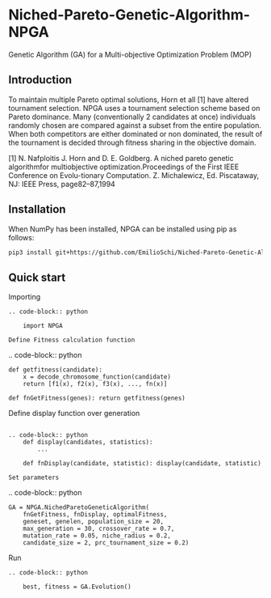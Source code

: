 # Niched-Pareto-Genetic-Algorithm-NPGA
Genetic Algorithm (GA) for a  Multi-objective Optimization Problem (MOP)

Introduction
------------
To maintain multiple Pareto optimal solutions, Horn et all [1] have altered tournament selection. NPGA uses a tournament selection scheme based on Pareto dominance. Many (conventionally 2 candidates at once) individuals randomly chosen are compared against a subset from the entire population. When both competitors are either dominated or non dominated, the result of the tournament is decided through fitness sharing in the objective domain.

[1] N. Nafploitis J. Horn and D. E. Goldberg.  A niched pareto genetic algorithmfor multiobjective optimization.Proceedings of the First IEEE Conference on Evolu-tionary Computation. Z. Michalewicz, Ed. Piscataway, NJ: IEEE Press, page82–87,1994

Installation
------------
When NumPy has been installed, NPGA can be installed using pip as follows:

```bash
pip3 install git+https://github.com/EmilioSchi/Niched-Pareto-Genetic-Algorithm-NPGA
```

Quick start
-----------

Importing
````````````
.. code-block:: python

	import NPGA

Define Fitness calculation function
````````````````````
.. code-block:: python

	def getfitness(candidate):
		x = decode_chromosome_function(candidate)
		return [f1(x), f2(x), f3(x), ..., fn(x)]

	def fnGetFitness(genes): return getfitness(genes)

Define display function over generation
````````````````````

.. code-block:: python
	def display(candidates, statistics):
		...

	def fnDisplay(candidate, statistic): display(candidate, statistic)

Set parameters
````````````````````
.. code-block:: python

	GA = NPGA.NichedParetoGeneticAlgorithm(
		fnGetFitness, fnDisplay, optimalFitness,
		geneset, genelen, population_size = 20,
		max_generation = 30, crossover_rate = 0.7,
		mutation_rate = 0.05, niche_radius = 0.2,
		candidate_size = 2, prc_tournament_size = 0.2)

Run
````````````````````
.. code-block:: python

	best, fitness = GA.Evolution()
